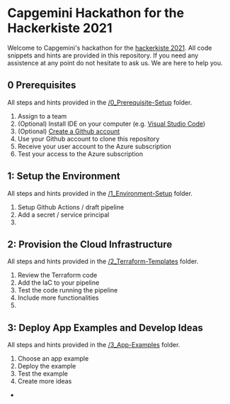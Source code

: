 # Capgemini Hackathon for the Hackerkiste 2021
Welcome to Capgemini's hackathon for the [hackerkiste 2021](https://2021.hackerkiste.de). All code snippets and hints are provided in this repository. If you need any assistence at any point do not hesitate to ask us. We are here to help you.

## 0 Prerequisites
All steps and hints provided in the [/0_Prerequisite-Setup](/0_Prerequisite-Setup/README.md) folder.
1. Assign to a team
1. (Optional) Install IDE on your computer (e.g. [Visual Studio Code](https://code.visualstudio.com/))
1. (Optional) [Create a Github account](https://github.com/signup)
1. Use your Github account to clone this repository
1. Receive your user account to the Azure subscription
1. Test your access to the Azure subscription

## 1: Setup the Environment
All steps and hints provided in the [/1_Environment-Setup](/1_Environment-Setup/README.md) folder.
1. Setup Github Actions / draft pipeline
1. Add a secret / service principal
1. <steps-tbd>

## 2: Provision the Cloud Infrastructure
All steps and hints provided in the [/2_Terraform-Templates](/2_Terraform-Templates/README.md) folder.
1. Review the Terraform code
1. Add the IaC to your pipeline
1. Test the code running the pipeline
1. Include more functionalities
1. <steps-tbd>

## 3: Deploy App Examples and Develop Ideas
All steps and hints provided in the [/3_App-Examples](/3_App-Examples/README.md) folder.
1. Choose an app example
1. Deploy the example
1. Test the example
1. Create more ideas
* <steps-tbd>
